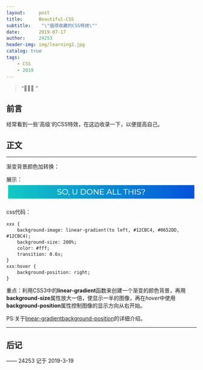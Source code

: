 ```yaml
---
layout:     post
title:      Beautiful-CSS
subtitle:    "\"值得收藏的CSS特效\""
date:       2019-07-17
author:     24253
header-img: img/learning2.jpg
catalog: true
tags:
    - CSS
    - 2019
---
```


> “🙉🙉🙉 ”

## 前言

经常看到一些'高级'的CSS特效，在这边收录一下，以便提高自己。

## 正文

---

渐变背景颜色加转换：  

展示：![gif1](../img/cssAnimation1.gif)

css代码：
```
xxx {
    background-image: linear-gradient(to left, #12CBC4, #0652DD, #12CBC4);
    background-size: 200%;
    color: #fff;
    transition: 0.6s;
}
xxx:hover {
    background-position: right;
}
```
重点：利用CSS3中的**linear-gradient**函数来创建一个渐变的颜色背景，再用**background-size**属性放大一倍，使显示一半的图像，再在*hover*中使用**background-position**属性控制图像的显示方向从右开始。

PS:关于[linear-gradient](https://www.runoob.com/cssref/func-linear-gradient.html)[background-position](http://www.w3school.com.cn/cssref/pr_background-position.asp)的详细介绍。

---



## 后记

—— 24253 记于 2019-3-19



